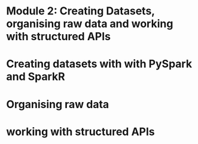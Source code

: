 # Module 2: Creating Datasets, organising raw data and working with structured APIs


# Creating datasets with with PySpark and SparkR


# Organising raw data 

# working with structured APIs
